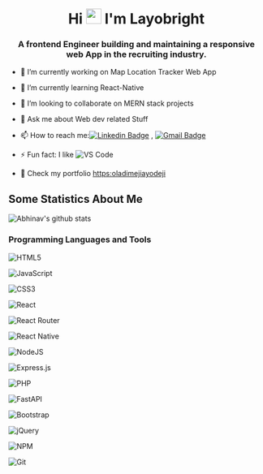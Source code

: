 <h1 align="center" color="#00ff00">
 Hi <img src="https://raw.githubusercontent.com/iampavangandhi/iampavangandhi/master/gifs/Hi.gif" width="30px">
I'm Layobright
<br/>
<h3 align="center"> 
A frontend Engineer building and maintaining a responsive web App in the recruiting industry.
</h3>


- 🔭 I’m currently working on Map Location Tracker Web App
- 🌱 I’m currently learning React-Native
- 👯 I’m looking to collaborate on MERN stack projects
- 💬 Ask me about Web dev related Stuff
- 📫 How to reach me:[![Linkedin Badge](https://img.shields.io/badge/-LinkedIn-blue?style=flat-square&logo=Linkedin&logoColor=white&link=)](https://www.linkedin.com/in/layobright) 
, [![Gmail Badge](https://img.shields.io/badge/-Gmail-c14438?style=flat-square&logo=Gmail&logoColor=white&link=mailto:shuklaraghav321.com)](mailto:alayosingers@gmail.com)

- ⚡ Fun fact: I like ![VS Code](http://img.shields.io/badge/-VS%20Code-007ACC?style=flat-square&logo=visual-studio-code&logoColor=ffffff)

- 🌱 Check my portfolio [https:oladimejiayodeji](https://oladimejiayodeji.netlify.app)

## Some Statistics About Me
![Abhinav's github stats](https://github-readme-stats.vercel.app/api?username=Ayodejioladimeji&include_all_commits=true&count_private=true&show_owner=true&show_icons=true&theme=merko)


### Programming Languages and Tools
![HTML5](https://img.shields.io/badge/html5-%23E34F26.svg?style=for-the-badge&logo=html5&logoColor=white)

![JavaScript](https://img.shields.io/badge/javascript-%23323330.svg?style=for-the-badge&logo=javascript&logoColor=%23F7DF1E)

![CSS3](https://img.shields.io/badge/css3-%231572B6.svg?style=for-the-badge&logo=css3&logoColor=white)

![React](https://img.shields.io/badge/react-%2320232a.svg?style=for-the-badge&logo=react&logoColor=%2361DAFB)

![React Router](https://img.shields.io/badge/React_Router-CA4245?style=for-the-badge&logo=react-router&logoColor=white)

![React Native](https://img.shields.io/badge/react_native-%2320232a.svg?style=for-the-badge&logo=react&logoColor=%2361DAFB)

![NodeJS](https://img.shields.io/badge/node.js-6DA55F?style=for-the-badge&logo=node.js&logoColor=white)

![Express.js](https://img.shields.io/badge/express.js-%23404d59.svg?style=for-the-badge&logo=express&logoColor=%2361DAFB)


![PHP](https://img.shields.io/badge/php-%23777BB4.svg?style=for-the-badge&logo=php&logoColor=white)

![FastAPI](https://img.shields.io/badge/FastAPI-005571?style=for-the-badge&logo=fastapi)

![Bootstrap](https://img.shields.io/badge/bootstrap-%23563D7C.svg?style=for-the-badge&logo=bootstrap&logoColor=white)

![jQuery](https://img.shields.io/badge/jquery-%230769AD.svg?style=for-the-badge&logo=jquery&logoColor=white)

![NPM](https://img.shields.io/badge/NPM-%23000000.svg?style=for-the-badge&logo=npm&logoColor=white)

![Git](https://img.shields.io/badge/git-%23F05033.svg?style=for-the-badge&logo=git&logoColor=white)
